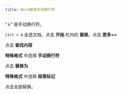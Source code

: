 ```yaml
---
title: Word替换手动换行符
---
```


“↓” 是手动换行符。

`Ctrl + A` 全选文档，点击 **开始** 栏内的 **替换**，点击 **更多>>**

点击 **查找内容**

**特殊格式** 中选择 **手动换行符**

点击 **替换为**

**特殊格式** 中选择 **段落标记**

点击全部替换。